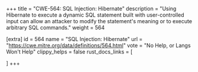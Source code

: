+++
title = "CWE-564: SQL Injection: Hibernate"
description	= "Using Hibernate to execute a dynamic SQL statement built with user-controlled input can allow an attacker to modify the statement's meaning or to execute arbitrary SQL commands."
weight = 564

[extra]
id = 564
name = "SQL Injection: Hibernate"
url = "https://cwe.mitre.org/data/definitions/564.html"
vote = "No Help, or Langs Won't Help"
clippy_helps = false
rust_docs_links = [
	
]
+++

